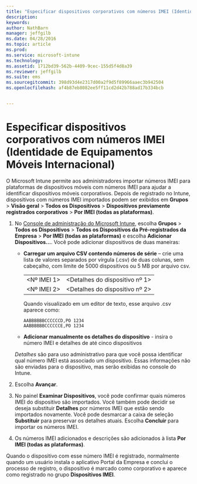 ```yaml
---
title: "Especificar dispositivos corporativos com números IMEI (Identidade de Equipamentos Móveis Internacional) | Microsoft Intune"
description: 
keywords: 
author: NathBarn
manager: jeffgilb
ms.date: 04/28/2016
ms.topic: article
ms.prod: 
ms.service: microsoft-intune
ms.technology: 
ms.assetid: 1712bd39-562b-4409-9cec-155d5f4d8a39
ms.reviewer: jeffgilb
ms.suite: ems
ms.sourcegitcommit: 398d93d4e2317d00a2f9d5f89966aaec3b942504
ms.openlocfilehash: af4b87eb8082ee5ff11cd2d42b788ad17b334bcb


---
```


# Especificar dispositivos corporativos com números IMEI (Identidade de Equipamentos Móveis Internacional)
O Microsoft Intune permite aos administradores importar números IMEI para plataformas de dispositivos móveis com números IMEI para ajudar a identificar dispositivos móveis corporativos. Depois de registrado no Intune, dispositivos com números IMEI importados podem ser exibidos em **Grupos** > **Visão geral** > **Todos os Dispositivos** > **Dispositivos previamente registrados corporativos** > **Por IMEI (todas as plataformas)**.

1. No [Console de administração do Microsoft Intune](http://manage.microsoft.com), escolha **Grupos** &gt; **Todos os Dispositivos** &gt; **Todos os Dispositivos da Pré-registrados da Empresa** &gt; **Por IMEI (todas as plataformas)** e escolha **Adicionar Dispositivos…**. Você pode adicionar dispositivos de duas maneiras:

    -   **Carregar um arquivo CSV contendo números de série** – crie uma lista de valores separados por vírgula (.csv) de duas colunas, sem cabeçalho, com limite de 5000 dispositivos ou 5 MB por arquivo csv.

        |||
        |-|-|
        |&lt;Nº IMEI 1&gt;|&lt;Detalhes do dispositivo nº 1&gt;|
        |&lt;Nº IMEI 2&gt;|&lt;Detalhes do dispositivo nº 2&gt;|
        Quando visualizado em um editor de texto, esse arquivo .csv aparece como:

        ```
        AABBBBBBCCCCCCD,PO 1234
        AABBBBBBCCCCCCE,PO 1234
        ```

    -   **Adicionar manualmente os detalhes do dispositivo** - insira o número IMEI e detalhes de até cinco dispositivos

   *Detalhes* são para uso administrativo para que você possa identificar qual número IMEI está associado um dispositivo. Essas informações não são enviadas para o dispositivo, mas serão exibidas no console do Intune.

2.   Escolha **Avançar**.
3.  No painel **Examinar Dispositivos**, você pode confirmar quais números IMEI do dispositivo são importados. Você também pode decidir se deseja substituir **Detalhes** por números IMEI que estão sendo importados novamente. Você pode desmarcar a caixa de seleção **Substituir** para preservar os detalhes atuais. Escolha **Concluir** para importar os números IMEI.
4.  Os números IMEI adicionados e descrições são adicionados à lista **Por IMEI (todas as plataformas)**.

Quando o dispositivo com esse número IMEI é registrado, normalmente quando um usuário instala o aplicativo Portal da Empresa e conclui o processo de registro, o dispositivo é marcado como corporativo e aparece como registrado no grupo **Dispositivos IMEI**.



<!--HONumber=Jul16_HO1-->


